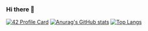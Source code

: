 ### Hi there 👋

<!--
**younes-ismaili/younes-ismaili** is a ✨ _special_ ✨ repository because its `README.md` (this file) appears on your GitHub profile.

Here are some ideas to get you started:

- 🔭 I’m currently working on ...
- 🌱 I’m currently learning ...
- 👯 I’m looking to collaborate on ...
- 🤔 I’m looking for help with ...
- 💬 Ask me about ...
- 📫 How to reach me: ...
- 😄 Pronouns: ...
- ⚡ Fun fact: ...
-->

[![42 Profile Card](https://1337-readme.vercel.app/api/profile?cursus=42cursus&dark=true&login=yismaili)](https://github.com/mohouyizme/1337-readme)
[![Anurag's GitHub stats](https://github-readme-stats.vercel.app/api?username=younes-ismaili)](https://github.com/anuraghazra/github-readme-stats)
[![Top Langs](https://github-readme-stats.vercel.app/api/top-langs/?username=younes-ismaili&layout=compact)](https://github.com/younes-ismaili/github-readme-stats)




